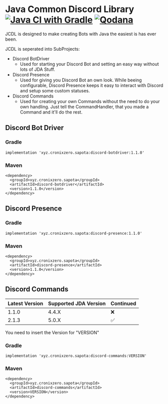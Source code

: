 # Java Common Discord Library [![Java CI with Gradle](https://github.com/CronixZero/JCDL/actions/workflows/gradle.yml/badge.svg)](https://github.com/CronixZero/JCDL/actions/workflows/gradle.yml) [![Qodana](https://github.com/CronixZero/JCDL/actions/workflows/qodana-analysis.yml/badge.svg)](https://github.com/CronixZero/JCDL/actions/workflows/qodana-analysis.yml)
JCDL is designed to make creating Bots with Java the easiest is has ever been.

JCDL is seperated into SubProjects:
- Discord BotDriver
  - Used for starting your Discord Bot and setting an easy way without lots of JDA Stuff.
- Discord Presence
  - Used for giving you Discord Bot an own look. While beeing configurable, Discord Presence keeps it easy to interact with Discord and setup some custom statuses.
- Discord Commands
  - Used for creating your own Commands without the need to do your own handling. Just tell the CommandHandler, that you made a Command and it'll do the rest.

## Discord Bot Driver
### Gradle
```
implementation 'xyz.cronixzero.sapota:discord-botdriver:1.1.0'
```

### Maven
```
<dependency>
  <groupId>xyz.cronixzero.sapota</groupId>
  <artifactId>discord-botdriver</artifactId>
  <version>1.1.0</version>
</dependency>
```

## Discord Presence
### Gradle
```
implementation 'xyz.cronixzero.sapota:discord-presence:1.1.0'
```

### Maven
```
<dependency>
  <groupId>xyz.cronixzero.sapota</groupId>
  <artifactId>discord-presence</artifactId>
  <version>1.1.0</version>
</dependency>
```

## Discord Commands

| Latest Version 	| Supported JDA Version 	| Continued 	|
|----------------	|-----------------------	|-----------	|
| 1.1.0          	| 4.4.X                 	| ❌         	|
| 2.1.3          	| 5.0.X                 	| ✅         	|

You need to insert the Version for "VERSION"

### Gradle
```
implementation 'xyz.cronixzero.sapota:discord-commands:VERSION'
```

### Maven
```
<dependency>
  <groupId>xyz.cronixzero.sapota</groupId>
  <artifactId>discord-commands</artifactId>
  <version>VERSION</version>
</dependency>
```
